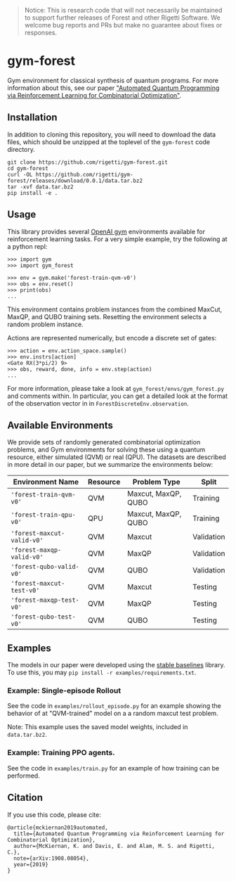 >Notice: This is research code that will not necessarily be maintained to
>support further releases of Forest and other Rigetti Software. We welcome bug
>reports and PRs but make no guarantee about fixes or responses.

# gym-forest

Gym environment for classical synthesis of quantum programs. For more
information about this, see our paper ["Automated Quantum Programming via
Reinforcement Learning for Combinatorial
Optimization"](https://arxiv.org/abs/1908.08054).


## Installation

In addition to cloning this repository, you will need to download the data
files, which should be unzipped at the toplevel of the `gym-forest` code
directory.

```
git clone https://github.com/rigetti/gym-forest.git
cd gym-forest
curl -OL https://github.com/rigetti/gym-forest/releases/download/0.0.1/data.tar.bz2
tar -xvf data.tar.bz2
pip install -e .
```

## Usage

This library provides several [OpenAI gym](https://gym.openai.com/) environments
available for reinforcement learning tasks. For a very simple example, try the
following at a python repl:

```
>>> import gym
>>> import gym_forest

>>> env = gym.make('forest-train-qvm-v0')
>>> obs = env.reset()
>>> print(obs)
...
```

This environment contains problem instances from the combined MaxCut, MaxQP, and
QUBO training sets. Resetting the environment selects a random problem instance.

Actions are represented numerically, but encode a discrete set of gates:
```
>>> action = env.action_space.sample()
>>> env.instrs[action]
<Gate RX(3*pi/2) 9>
>>> obs, reward, done, info = env.step(action)
...
```

For more information, please take a look at `gym_forest/envs/gym_forest.py` and
comments within. In particular, you can get a detailed look at the format of the
observation vector in in `ForestDiscreteEnv.observation`.

## Available Environments

We provide sets of randomly generated combinatorial optimization problems, and
Gym environments for solving these using a quantum resource, either simulated
(QVM) or real (QPU). The datasets are described in more detail in our paper, but
we summarize the environments below:


| Environment Name           | Resource | Problem Type        | Split      |
|----------------------------|----------|---------------------|------------|
| `'forest-train-qvm-v0'`    | QVM      | Maxcut, MaxQP, QUBO | Training   |
| `'forest-train-qpu-v0'`    | QPU      | Maxcut, MaxQP, QUBO | Training   |
| `'forest-maxcut-valid-v0'` | QVM      | Maxcut              | Validation |
| `'forest-maxqp-valid-v0'`  | QVM      | MaxQP               | Validation |
| `'forest-qubo-valid-v0'`   | QVM      | QUBO                | Validation |
| `'forest-maxcut-test-v0'`  | QVM      | Maxcut              | Testing    |
| `'forest-maxqp-test-v0'`   | QVM      | MaxQP               | Testing    |
| `'forest-qubo-test-v0'`    | QVM      | QUBO                | Testing    |

## Examples

The models in our paper were developed using the [stable
baselines](https://github.com/hill-a/stable-baselines) library. To use this, you
may `pip install -r examples/requirements.txt`.

### Example: Single-episode Rollout

See the code in `examples/rollout_episode.py` for an example showing the
behavior of at "QVM-trained" model on a a random maxcut test problem.

Note: This example uses the saved model weights, included in `data.tar.bz2`.

### Example: Training PPO agents.

See the code in `examples/train.py` for an example of how training can be
performed.

## Citation

If you use this code, please cite:

```
@article{mckiernan2019automated,
  title={Automated Quantum Programming via Reinforcement Learning for Combinatorial Optimization},
  author={McKiernan, K. and Davis, E. and Alam, M. S. and Rigetti, C.},
  note={arXiv:1908.08054},
  year={2019}
}
```
